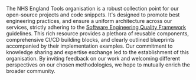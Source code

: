 The NHS England Tools organisation is a robust collection point for our open-source projects and code snippets. It's designed to promote best engineering practices, and ensure a uniform architecture across our services, strictly adhering to the [Software Engineering Quality Framework](https://github.com/NHSDigital/software-engineering-quality-framework/blob/main/README.md) guidelines. This rich resource provides a plethora of reusable components, comprehensive CI/CD building blocks, and clearly outlined blueprints accompanied by their implementation examples. Our commitment to knowledge sharing and expertise exchange led to the establishment of this organisation. By inviting feedback on our work and welcoming different perspectives on our chosen methodologies, we hope to mutually enrich the broader community.
